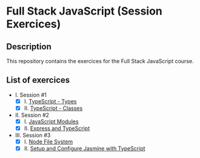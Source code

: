 # Full Stack JavaScript (Session Exercices)

## Description

This repository contains the exercices for the Full Stack JavaScript course.

## List of exercices

- I. Session #1
  - [x] I. [TypeScript - Types](./typescript-types)
  - [x] II. [TypeScript - Classes](./typescript-classes)
- II. Session #2
  - [x] I. [JavaScript Modules](./js-modules)
  - [x] II. [Express and TypeScript](./express-ts)
- III. Session #3
  - [x] I. [Node File System](./file-system)
  - [x] II. [Setup and Configure Jasmine with TypeScript](./jasmine)
